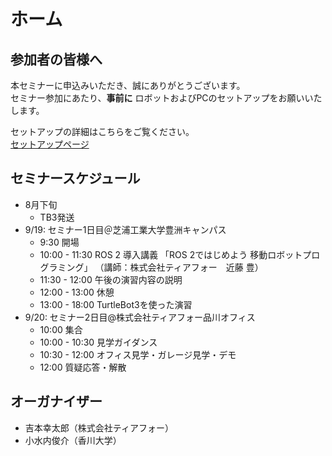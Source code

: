 # ホーム

## 参加者の皆様へ

本セミナーに申込みいただき、誠にありがとうございます。  
セミナー参加にあたり、**事前に** ロボットおよびPCのセットアップをお願いいたします。

セットアップの詳細はこちらをご覧ください。  
[セットアップページ](0_setup.md)

## セミナースケジュール

- 8月下旬
  - TB3発送
- 9/19: セミナー1日目＠芝浦工業大学豊洲キャンパス
  - 9:30 開場
  - 10:00 - 11:30 ROS 2 導入講義
  「ROS 2ではじめよう 移動ロボットプログラミング」
  （講師：株式会社ティアフォー　近藤 豊）
  - 11:30 - 12:00 午後の演習内容の説明
  - 12:00 - 13:00 休憩
  - 13:00 - 18:00 TurtleBot3を使った演習
- 9/20: セミナー2日目@株式会社ティアフォー品川オフィス
  - 10:00 集合
  - 10:00 - 10:30 見学ガイダンス
  - 10:30 - 12:00 オフィス見学・ガレージ見学・デモ
  - 12:00 質疑応答・解散

## オーガナイザー

- 吉本幸太郎（株式会社ティアフォー）
- 小水内俊介（香川大学）
